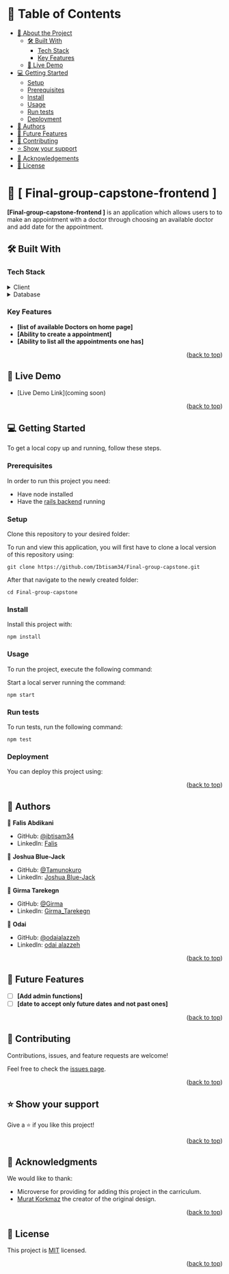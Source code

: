 <a name="readme-top"></a>

# 📗 Table of Contents

- [📖 About the Project](#about-project)
  - [🛠 Built With](#built-with)
    - [Tech Stack](#tech-stack)
    - [Key Features](#key-features)
  - [🚀 Live Demo](#live-demo)
- [💻 Getting Started](#getting-started)
  - [Setup](#setup)
  - [Prerequisites](#prerequisites)
  - [Install](#install)
  - [Usage](#usage)
  - [Run tests](#run-tests)
  - [Deployment](#triangular_flag_on_post-deployment)
- [👥 Authors](#authors)
- [🔭 Future Features](#future-features)
- [🤝 Contributing](#contributing)
- [⭐️ Show your support](#support)
- [🙏 Acknowledgements](#acknowledgements)
- [📝 License](#license)

<!-- PROJECT DESCRIPTION -->

# 📖 [ Final-group-capstone-frontend ] <a name="about-project"></a>

**[Final-group-capstone-frontend ]** is an application which allows users to to make an appointment with a doctor through choosing an available doctor and add date for the appointment.

## 🛠 Built With <a name="built-with"></a>

### Tech Stack <a name="tech-stack"></a>
<details>
  <summary>Client</summary>
  <ul>
    <li><a href="https://reactjs.org/">React.js</a></li>
    <li><a href="https://redux.js.org/">Redux</a></li>
    <li><a href="https://react-bootstrap.github.io/">React Bootstrap</a></li>
  </ul>
</details>

<details>
<summary>Database</summary>
  <ul>
    <li><a href="https://www.postgresql.org/">PostgreSQL</a></li>
  </ul>
</details>

<!-- Features -->

### Key Features <a name="key-features"></a>
- **[list of available Doctors on home page]**
- **[Ability to create a appointment]**
- **[Ability to list all the appointments one has]**

<p align="right">(<a href="#readme-top">back to top</a>)</p>

<!-- LIVE DEMO -->

## 🚀 Live Demo <a name="live-demo"></a>
- [Live Demo Link](coming soon)

<p align="right">(<a href="#readme-top">back to top</a>)</p>

<!-- GETTING STARTED -->

## 💻 Getting Started <a name="getting-started"></a>
To get a local copy up and running, follow these steps.

### Prerequisites

In order to run this project you need:

- Have node installed
- Have the [rails backend](https://github.com/Ibtisam34/Final-group-capstone.git) running

### Setup

Clone this repository to your desired folder:

To run and view this application, you will first have to clone a local version of this repository using:

`git clone https://github.com/Ibtisam34/Final-group-capstone.git`

After that navigate to the newly created folder:

`cd Final-group-capstone`

### Install

Install this project with:

 `npm install`

### Usage

To run the project, execute the following command:

Start a local server running the command:

`npm start`


### Run tests

To run tests, run the following command:

`npm test`

### Deployment

You can deploy this project using:


<p align="right">(<a href="#readme-top">back to top</a>)</p>

<!-- AUTHORS -->

## 👥 Authors <a name="authors"></a>


👤 **Falis Abdikani**

- GitHub: [@ibtisam34](https://github.com/ibtisam34)
- LinkedIn: [Falis](https://linkedin.com/in/falis-abdikani/)

👤 **Joshua Blue-Jack**

- GitHub: [@Tamunokuro](https://github.com/Tamunokuro)
- LinkedIn: [Joshua Blue-Jack](https://linkedin.com/in/joshua-blue-jack/)

👤 **Girma Tarekegn**

- GitHub: [@Girma](https://github.com/grima336)
- LinkedIn: [Girma_Tarekegn](https://linkedin.com/in/girma-tarekegn/)

👤 **Odai**

- GitHub: [@odaialazzeh](https://github.com/odaialazzeh)
- LinkedIn: [odai alazzeh](https://github.com/odaialazzeh)


<p align="right">(<a href="#readme-top">back to top</a>)</p>

<!-- FUTURE FEATURES -->

## 🔭 Future Features <a name="future-features"></a>
- [ ] **[Add admin functions]**
- [ ] **[date to accept only future dates and not past ones]**

<p align="right">(<a href="#readme-top">back to top</a>)</p>

<!-- CONTRIBUTING -->

## 🤝 Contributing <a name="contributing"></a>

Contributions, issues, and feature requests are welcome!

Feel free to check the [issues page](https://github.com/Ibtisam34/Final-group-capstone-frontend/issues).

<p align="right">(<a href="#readme-top">back to top</a>)</p>

<!-- SUPPORT -->

## ⭐️ Show your support <a name="support"></a>
Give a ⭐️ if you like this project!

<p align="right">(<a href="#readme-top">back to top</a>)</p>

<!-- ACKNOWLEDGEMENTS -->

## 🙏 Acknowledgments <a name="acknowledgements"></a>
We would like to thank:
- Microverse for providing for adding this project in the carriculum.
- [Murat Korkmaz](https://www.behance.net/gallery/26425031/Vespa-Responsive-Redesign) the creator of the original design.

<p align="right">(<a href="#readme-top">back to top</a>)</p>

<!-- LICENSE -->

## 📝 License <a name="license"></a>

This project is [MIT](./LICENSE) licensed.

<p align="right">(<a href="#readme-top">back to top</a>)</p